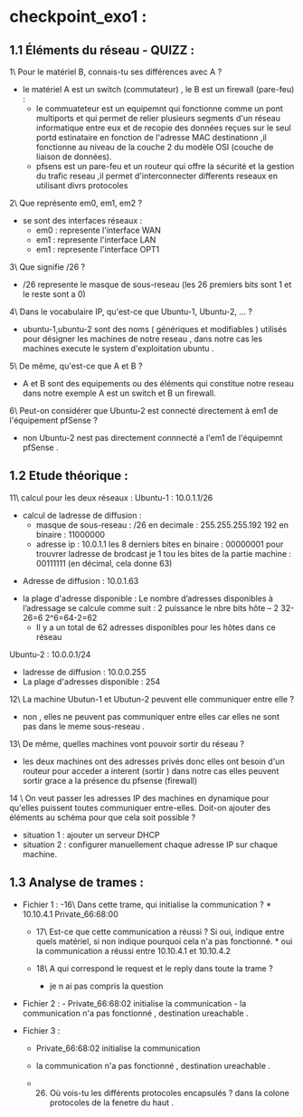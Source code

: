 # checkpoint_exo1 :

## 1.1 Éléments du réseau - QUIZZ :

1\ Pour le matériel B, connais-tu ses différences avec A ?
  * le matériel A est un switch (commutateur) , le B est un firewall (pare-feu) :
     - le commuateteur est un equipemnt qui fonctionne comme un pont multiports et qui permet de relier plusieurs segments d'un réseau informatique entre eux et de recopie des données reçues sur le seul portd estinataire en fonction de l'adresse MAC destinationn ,il fonctionne au niveau de la couche 2 du modèle OSI (couche de liaison de données).
    - pfsens est un pare-feu et un routeur qui offre la sécurité et la gestion du trafic reseau ,il permet d'interconnecter differents reseaux en utilisant divrs protocoles

2\ Que représente em0, em1, em2 ?
   * se sont des interfaces réseaux :
      - em0 : represente l'interface WAN
      - em1 : represente l'interface LAN
      - em1 : represente l'interface OPT1

3\ Que signifie /26 ?
   * /26 represente le masque de sous-reseau (les 26 premiers bits sont 1 et le reste sont a 0)

4\ Dans le vocabulaire IP, qu'est-ce que Ubuntu-1, Ubuntu-2, ... ?
   * ubuntu-1,ubuntu-2 sont des noms ( génériques et modifiables ) utilisés pour désigner les machines de notre reseau , dans notre cas les machines execute le system d'exploitation ubuntu .
     
5\ De même, qu'est-ce que A et B ?
   * A et B sont des equipements ou des éléments qui constitue notre reseau dans notre exemple A est un switch et B un firewall.

6\ Peut-on considérer que Ubuntu-2 est connecté directement à em1 de l'équipement pfSense ?      
   * non Ubuntu-2 nest pas directement connnecté a l'em1 de l'équipemnt pfSense .

## 1.2 Etude théorique :

11\ calcul pour les deux réseaux :
Ubuntu-1 : 10.0.1.1/26
- calcul de ladresse de diffusion : 
  * masque de sous-reseau : /26 en decimale : 255.255.255.192
    192 en binaire : 11000000
  * adresse ip : 10.0.1.1  les 8 derniers bites en binaire : 00000001
pour trouvrer ladresse de brodcast je 1 tou les bites de la partie machine : 00111111 (en décimal, cela donne 63)
 * Adresse de diffusion : 10.0.1.63
- la plage d'adresse disponible : Le nombre d’adresses disponibles à l’adressage se calcule comme suit : 2 puissance le nbre bits hôte – 2
  32-26=6    2^6=64-2=62
  * Il y a un total de 62 adresses disponibles pour les hôtes dans ce réseau 

Ubuntu-2 : 10.0.0.1/24
 - ladresse de diffusion : 10.0.0.255
 - La plage d'adresses disponible : 254

12\ La machine Ubutun-1 et Ubutun-2 peuvent elle communiquer entre elle ?
   * non , elles ne peuvent pas communiquer entre elles car elles ne sont pas dans le meme sous-reseau .

13\ De même, quelles machines vont pouvoir sortir du réseau ?
   * les deux machines ont des adresses privés donc elles ont besoin d'un routeur pour acceder a interent (sortir ) dans notre cas elles peuvent sortir grace a la présence du pfsense (firewall)

14 \  On veut passer les adresses IP des machines en dynamique pour qu'elles puissent toutes communiquer entre-elles. Doit-on ajouter des éléments au schéma pour que cela soit possible ?

 * situation 1 : ajouter un serveur DHCP
 * situation 2 : configurer manuellement chaque adresse IP sur chaque machine.

## 1.3 Analyse de trames :

* Fichier 1 :
  -16\ Dans cette trame, qui initialise la communication ?
        * 10.10.4.1 Private_66:68:00

  - 17\ Est-ce que cette communication a réussi ? Si oui, indique entre quels matériel, si non indique pourquoi cela n'a pas fonctionné.
        * oui la communication a réussi entre 10.10.4.1 et 10.10.4.2

  - 18\ A qui correspond le request et le reply dans toute la trame ?
     * je n ai pas compris la question

* Fichier 2 :
       - Private_66:68:02 initialise la communication
       - la communication n'a pas fonctionné , destination ureachable .

* Fichier 3 :

   - Private_66:68:02 initialise la communication

   - la communication n'a pas fonctionné , destination ureachable .

   - 26. Où vois-tu les différents protocoles encapsulés ?
      dans la colone protocoles de la fenetre du haut .
   
  



















 



